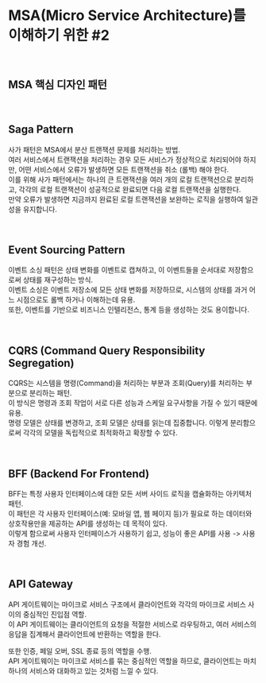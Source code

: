 # MSA(Micro Service Architecture)를 이해하기 위한 #2

<br/>

## MSA 핵심 디자인 패턴

<br/>

## Saga Pattern
사가 패턴은 MSA에서 분산 트랜잭션 문제를 처리하는 방법. <br/>
여러 서비스에서 트랜잭션을 처리하는 경우 모든 서비스가 정상적으로 처리되어야 하지만, 어떤 서비스에서 오류가 발생하면 모든 트랜잭션을 취소 (롤백) 해야 한다. <br/>
이를 위해 사가 패턴에서는 하나의 큰 트랜잭션을 여러 개의 로컬 트랜잭션으로 분리하고, 각각의 로컬 트랜잭션이 성공적으로 완료되면 다음 로컬 트랜잭션을 실행한다. <br/>
만약 오류가 발생하면 지금까지 완료된 로컬 트랜잭션을 보완하는 로직을 실행하여 일관성을 유지합니다. <br/>

<br/>

## Event Sourcing Pattern
이벤트 소싱 패턴은 상태 변화를 이벤트로 캡쳐하고, 이 이벤트들을 순서대로 저장함으로써 상태를 재구성하는 방식. <br/>
이벤트 소싱은 이벤트 저장소에 모든 상태 변화를 저장하므로, 시스템의 상태를 과거 어느 시점으로도 롤백 하거나 이해하는데 유용. <br/>
또한, 이벤트를 기반으로 비즈니스 인텔리전스, 통계 등을 생성하는 것도 용이합니다. <br/>

<br/>

## CQRS (Command Query Responsibility Segregation)
CQRS는 시스템을 명령(Command)을 처리하는 부분과 조회(Query)를 처리하는 부분으로 분리하는 패턴. <br/>
이 방식은 명령과 조회 작업이 서로 다른 성능과 스케일 요구사항을 가질 수 있기 때문에 유용. <br/>
명령 모델은 상태를 변경하고, 조회 모델은 상태를 읽는데 집중합니다. 이렇게 분리함으로써 각각의 모델을 독립적으로 최적화하고 확장할 수 있다. <br/>

<br/>

## BFF (Backend For Frontend)
BFF는 특정 사용자 인터페이스에 대한 모든 서버 사이드 로직을 캡슐화하는 아키텍처 패턴. <br/>
이 패턴은 각 사용자 인터페이스(예: 모바일 앱, 웹 페이지 등)가 필요로 하는 데이터와 상호작용만을 제공하는 API를 생성하는 데 목적이 있다. <br/>
이렇게 함으로써 사용자 인터페이스가 사용하기 쉽고, 성능이 좋은 API를 사용 -> 사용자 경험 개선. <br/>

<br/>

## API Gateway
API 게이트웨이는 마이크로 서비스 구조에서 클라이언트와 각각의 마이크로 서비스 사이의 중심적인 진입점 역할. <br/>
이 API 게이트웨이는 클라이언트의 요청을 적절한 서비스로 라우팅하고, 여러 서비스의 응답을 집계해서 클라이언트에 반환하는 역할을 한다. <br/>

또한 인증, 페일 오버, SSL 종료 등의 역할을 수행. <br/>
API 게이트웨이는 마이크로 서비스를 묶는 중심적인 역할을 하므로, 클라이언트는 마치 하나의 서비스와 대화하고 있는 것처럼 느낄 수 있다. <br/>

